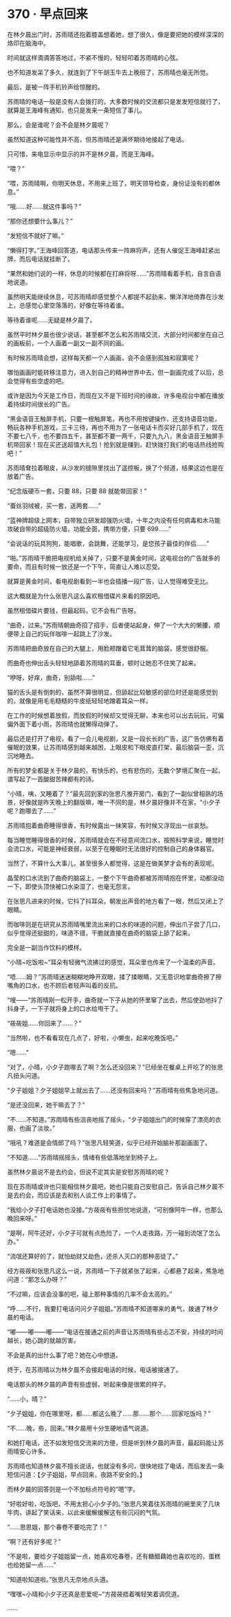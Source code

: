 # 370 · 早点回来

在林夕晨出门时，苏雨晴还抱着膝盖想着她，想了很久，像是要把她的模样深深的烙印在脑海中。

时间就这样滴滴答答地过，不紧不慢的，轻轻叩着苏雨晴的心弦。

也不知道发呆了多久，就连到了下午胡玉牛去上晚班了，苏雨晴也毫无所觉。

最后，是被一阵手机铃声给惊醒的。

苏雨晴的电话一般是没有人会拨打的，大多数时候的交流都只是发发短信就行了，就算是王海峰有通知，也只是发来一条短信了事儿。

那么，会是谁呢？会不会是林夕晨呢？

虽然知道这种可能性并不高，但苏雨晴还是满怀期待地接起了电话。

只可惜，来电显示中显示的并不是林夕晨，而是王海峰。

“喂？”

“喂，苏雨晴啊，你明天休息，不用来上班了，明天领导检查，身份证没有的都休息。”

“哦……好……就这件事吗？”

“那你还想要什么事儿？”

“发短信不就好了嘛。”

“懒得打字。”王海峰回答道，电话那头传来一阵麻将声，还有人催促王海峰赶紧出牌，而后电话就挂断了。

“果然和她们说的一样，休息的时候都在打麻将呀……”苏雨晴看着手机，自言自语地说道。

虽然明天能继续休息，可苏雨晴却感觉整个人都提不起劲来，懒洋洋地倚靠在沙发上，总感觉心里空落落的，好像在等待着谁。

等待着谁呢……无疑是林夕晨了。

虽然平时林夕晨也很少说话，甚至都不怎么和苏雨晴交流，大部分时间都坐在自己的画板前，一个人画着一副又一副不同的画。

有时候苏雨晴会想，这样每天都一个人画画，会不会感到孤独和寂寞呢？

哪怕画画时能转移注意力，进入到自己的精神世界中去，但一副画完成了以后，总会觉得有些空虚的吧。

或许是因为今天是工作日，而现在又不是下班时间的缘故，许多电视台中都在播放着持续时间很长的广告。

“黑金语音王触屏手机，只要一根触屏笔，再也不用按键操作，还支持语音功能，畅玩各种手机游戏，三卡三待，再也不用为了一张电话卡而买好几部手机了，现在不要七八千，也不要四五千，甚至都不要一两千，只要九九八，黑金语音王触屏手机带回家！现在买还送超值大礼包！抢到就是赚到，赶快拨打我们的电话热线抢购吧！”

苏雨晴耷拉着眼皮，从沙发的缝隙里找出了遥控板，换了个频道，结果这边也是在放着广告。

“纪念版硬币一套，只要 88，只要 88 就能带回家！”

“蚕丝羽绒被，买一套，送两套……”

“蓝神牌超级上网本，自带独立研发超强防火墙，十年之内没有任何病毒和木马能攻破自带的超级防火墙，功能全面，携带方便，只要 699……”

“会说话的玩具狗狗，能唱歌，会跳舞，还能学习，是您孩子最佳的伴侣……”

“啪。”苏雨晴干脆把电视机给关掉了，只要不是黄金时间，这电视台的广告就多的要命，而且有时候一放还是一个下午，简直让人难以忍受。

就算是黄金时间，看电视剧看到一半也会插播一段广告，让人觉得难受无比。

这大概就是为什么张思凡这么喜欢租借碟片来看的原因吧。

虽然租借碟片要钱，但最起码，它不会有广告呀。

“曲奇，过来。”苏雨晴朝曲奇招了招手，后者便站起身，伸了一个大大的懒腰，顺便带上自己的玩伴咖啡一起跳上了沙发。

苏雨晴把曲奇放在自己的大腿上，用脸颊蹭着它毛茸茸的脑袋，感觉很舒服。

而曲奇也伸出舌头轻轻地舔着苏雨晴的耳垂，顿时让她忍不住笑了起来。

“咿呀，好痒，曲奇，别舔啦……”

猫的舌头是有倒刺的，虽然不算很明显，但舔起比较敏感的部位时还是能感觉到的，就像是用毛毛糙糙的牛皮纸轻轻地蹭着耳朵一样。

在工作的时候想着放假，而放假的时候却又觉得无聊，本来也可以出去玩玩，可偏偏外面下着小雨，苏雨晴也就懒得动弹了。

最后还是打开了电视，看了一会儿电视剧，又是一段长长的广告，这广告仿佛有着催眠的效果，让苏雨晴感到越来越困，上眼皮和下眼皮直打架，最后脑袋一歪，沉沉地睡去。

所有的梦全都是关于林夕晨的，有快乐的，也有悲伤的，无数个梦境汇聚在一起，谱写起了一首酸甜苦辣都有的诗。

“小晴，咦，又睡着了？”最先回到家的张思凡推开房门，看到了一副似曾相熟的场景，好像就是昨天晚上的翻版嘛，唯一不同的是，林夕晨好像并不在家，“小夕子呢？跑哪去了……”

苏雨晴抱着曲奇睡得很香，有时候露出一抹笑容，有时候又浮现出一丝哀愁。

每当睡觉睡得很香的时候，苏雨晴就会在不经意间流口水，按照科学来说，睡觉时会流口水，可能是神经衰弱，以至于在睡眠时无法很好的控制自己的身体器官。

当然了，不算什么大事儿，甚至很多人都觉得，这是在做美梦才会有的表现呢。

晶莹的口水流到了曲奇的脑袋上，一整个下午曲奇都被苏雨晴抱在怀里，动都没动一下，即使头顶快被口水染湿了，也毫无怨言。

在张思凡进来的时候，它抖了抖耳朵，朝发出声音的地方看了一眼，然后又闭上了眼睛。

而咖啡则是在研究从苏雨晴嘴里流出来的口水的味道的问题，伸出爪子尝了几口，似乎觉得还挺甜的，味道不错，干脆就直接在曲奇的脑袋上舔了起来。

完全是一副当作饮料的模样。

“小晴~吃饭啦~”耳朵有轻微气流拂过的感觉，耳朵里也传来了一个温柔的声音。

“唔……姆？”苏雨晴迷迷糊糊地睁开双眼，揉了揉眼睛，又无意识地拿曲奇擦了擦嘴角的口水，也不顾后者轻声叫着的反抗。

“嗖——”苏雨晴刚一松开手，曲奇就一下子从她的怀里窜了出去，然后使劲地抖了抖身子，一下子就将身上的口水给甩干了。

“莜莜姐……你回来了……？”

“当然啦，也不看看现在几点了，好啦，小懒虫，起来吃晚饭吧。”

“嗯……”

“对了，小晴，小夕子跑哪去了啊？怎么还没回来？”已经坐在餐桌上开吃了的张思凡扭头问道。

“夕子姐姐？夕子姐姐早上就出去了……还没有回来吗？”苏雨晴有些焦急地问道。

“是还没回来，她干嘛去了？”

“不……不知道。”苏雨晴有些沮丧地摇了摇头，“夕子姐姐出门的时候穿了漂亮的衣服，也画了淡妆。”

“哦吼？难道是会情郎了吗？”张思凡轻笑道，似乎已经开始脑补那副画面了。

“不知道……”苏雨晴摇摇头，情绪有些低落地坐到椅子上。

虽然林夕晨说不是去约会，但说不定其实是安慰苏雨晴的呢？

现在苏雨晴或许也只能相信林夕晨吧，她也只能自己安慰自己，告诉自己林夕晨不是去约会，而应该是去和别人谈工作上的事情了。

“我给小夕子打电话她也没接。”方莜莜有些担忧地说道，“可别像阿牛一样，也那么晚回来呀。”

“是啊，阿牛还好，小夕子可就有点危险了，一个人走夜路，万一碰到流氓了怎么办。”

“流氓还算好的了，就怕劫财又劫色，还杀人灭口的那种恶徒了。”

经方莜莜和张思凡这么一说，苏雨晴一下子就紧张了起来，心都悬了起来，焦急地问道：“那怎么办呀？”

“不过嘛，应该会没事的吧，碰上那种事情的几率不会太高的。”

“呼……不行，我要打电话问问夕子姐姐。”苏雨晴不知道哪来的勇气，拨通了林夕晨的电话。

“嘟——嘟——嘟——”电话在接通之前的声音让苏雨晴有些忐忑不安，持续的时间越长，她心跳的就越厉害。

不会是真的出什么事了吧？她在心中想道。

终于，在苏雨晴以为林夕晨不会接起电话的时候，电话被接通了。

电话那头的林夕晨的声音有些虚弱，听起来像是很累的样子。

“……小，晴？”

“夕子姐姐，你在哪里呀，都……都这么晚了……那……那个……回家吃饭吗？”

“不……晚，些，回来。”林夕晨用十分生硬地语气说道。

和她打电话，还不如发短信交流来的方便，但是听到林夕晨的声音，最起码能让苏雨晴安心许多。

苏雨晴也知道林夕晨不擅长说话，也就没有多问，很快地挂了电话，而后发去一条短信问道：【夕子姐姐，早点回来，夜路不安全的。】

而林夕晨的回答则是一个不加标点符号的“嗯”字。

“好啦好啦，吃饭吧，不用太担心小夕子的。”张思凡笑着往苏雨晴的碗里夹了几块牛肉，讲起了笑话来，以此来缓解缓解这有些沉闷的气氛。

“……思思姐，那个春卷不要吃完了！”

“啊？还有好多呢？”

“不是啦，要给夕子姐姐留一点，她喜欢吃春卷，还有糖醋藕她也喜欢吃的，蛋糕也给她留一点……”

“知道啦知道啦。”张思凡无奈地点头道。

“嘿嘿~小晴和小夕子还真是恩爱呢~”方莜莜捂着嘴轻笑着调侃道。

……
